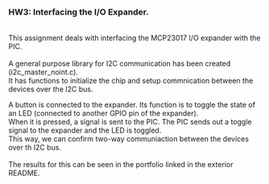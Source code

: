 ### HW3: Interfacing the I/O Expander.
<br>
This assignment deals with interfacing the MCP23017 I/O expander with the PIC.<br>
<br>
A general purpose library for I2C communication has been created (i2c_master_noint.c).<br>
It has functions to initialize the chip and setup commnication between the devices over the I2C bus.<br>

A button is connected to the expander. Its function is to toggle the state of an LED (connected to another GPIO pin of the expander).<br> 
When it is pressed, a signal is sent to the PIC. The PIC sends out a toggle signal to the expander and the LED is toggled.<br>
This way, we can confirm two-way communiaction between the devices over th I2C bus.<br>
<br>
The results for this can be seen in the portfolio linked in the exterior README.

